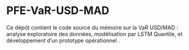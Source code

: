 # PFE-VaR-USD-MAD
Ce dépôt contient le code source du mémoire sur la VaR USD/MAD : analyse exploratoire des données, modélisation par LSTM Quantile, et développement d’un prototype opérationnel .

